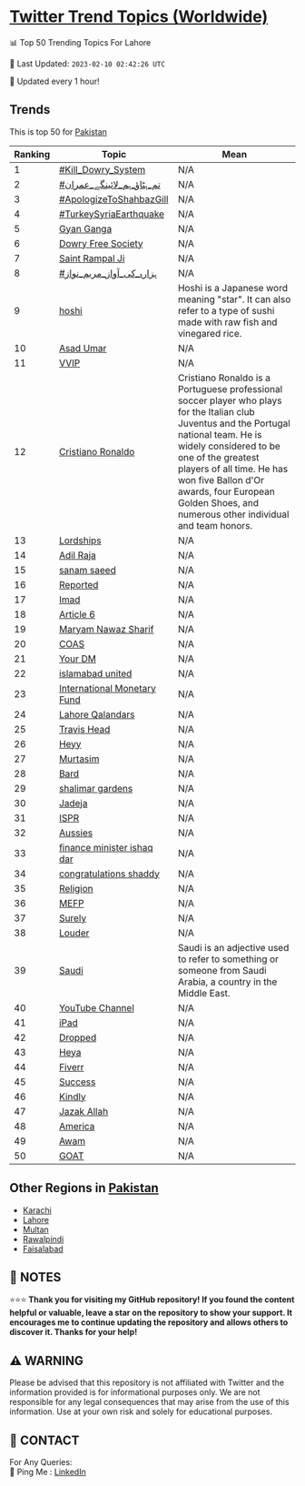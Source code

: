 [Twitter Trend Topics (Worldwide)](https://github.com/ErcinDedeoglu/Twitter-Trend-Topics)
==========


📊 Top 50 Trending Topics For Lahore

📆 Last Updated: `2023-02-10 02:42:26 UTC`

🔧 Updated every 1 hour!


## Trends

This is top 50 for [Pakistan](</Pakistan>)

| Ranking | Topic | Mean |
| ------- | ------------ | ------------ |
| 1 | [#Kill_Dowry_System](http://twitter.com/search?q=%23Kill_Dowry_System) | N/A |
| 2 | [#تم_ہٹاؤ_ہم_لائینگے_عمران](http://twitter.com/search?q=%23%d8%aa%d9%85_%db%81%d9%b9%d8%a7%d8%a4_%db%81%d9%85_%d9%84%d8%a7%d8%a6%db%8c%d9%86%da%af%db%92_%d8%b9%d9%85%d8%b1%d8%a7%d9%86) | N/A |
| 3 | [#ApologizeToShahbazGill](http://twitter.com/search?q=%23ApologizeToShahbazGill) | N/A |
| 4 | [#TurkeySyriaEarthquake](http://twitter.com/search?q=%23TurkeySyriaEarthquake) | N/A |
| 5 | [Gyan Ganga](http://twitter.com/search?q=Gyan+Ganga) | N/A |
| 6 | [Dowry Free Society](http://twitter.com/search?q=Dowry+Free+Society) | N/A |
| 7 | [Saint Rampal Ji](http://twitter.com/search?q=Saint+Rampal+Ji) | N/A |
| 8 | [#ہزارہ_کی_آواز_مریم_نواز](http://twitter.com/search?q=%23%db%81%d8%b2%d8%a7%d8%b1%db%81_%da%a9%db%8c_%d8%a2%d9%88%d8%a7%d8%b2_%d9%85%d8%b1%db%8c%d9%85_%d9%86%d9%88%d8%a7%d8%b2) | N/A |
| 9 | [hoshi](http://twitter.com/search?q=hoshi) | Hoshi is a Japanese word meaning "star". It can also refer to a type of sushi made with raw fish and vinegared rice. |
| 10 | [Asad Umar](http://twitter.com/search?q=Asad+Umar) | N/A |
| 11 | [VVIP](http://twitter.com/search?q=VVIP) | N/A |
| 12 | [Cristiano Ronaldo](http://twitter.com/search?q=Cristiano+Ronaldo) | Cristiano Ronaldo is a Portuguese professional soccer player who plays for the Italian club Juventus and the Portugal national team. He is widely considered to be one of the greatest players of all time. He has won five Ballon d'Or awards, four European Golden Shoes, and numerous other individual and team honors. |
| 13 | [Lordships](http://twitter.com/search?q=Lordships) | N/A |
| 14 | [Adil Raja](http://twitter.com/search?q=Adil+Raja) | N/A |
| 15 | [sanam saeed](http://twitter.com/search?q=sanam+saeed) | N/A |
| 16 | [Reported](http://twitter.com/search?q=Reported) | N/A |
| 17 | [Imad](http://twitter.com/search?q=Imad) | N/A |
| 18 | [Article 6](http://twitter.com/search?q=Article+6) | N/A |
| 19 | [Maryam Nawaz Sharif](http://twitter.com/search?q=Maryam+Nawaz+Sharif) | N/A |
| 20 | [COAS](http://twitter.com/search?q=COAS) | N/A |
| 21 | [Your DM](http://twitter.com/search?q=Your+DM) | N/A |
| 22 | [islamabad united](http://twitter.com/search?q=islamabad+united) | N/A |
| 23 | [International Monetary Fund](http://twitter.com/search?q=International+Monetary+Fund) | N/A |
| 24 | [Lahore Qalandars](http://twitter.com/search?q=Lahore+Qalandars) | N/A |
| 25 | [Travis Head](http://twitter.com/search?q=Travis+Head) | N/A |
| 26 | [Heyy](http://twitter.com/search?q=Heyy) | N/A |
| 27 | [Murtasim](http://twitter.com/search?q=Murtasim) | N/A |
| 28 | [Bard](http://twitter.com/search?q=Bard) | N/A |
| 29 | [shalimar gardens](http://twitter.com/search?q=shalimar+gardens) | N/A |
| 30 | [Jadeja](http://twitter.com/search?q=Jadeja) | N/A |
| 31 | [ISPR](http://twitter.com/search?q=ISPR) | N/A |
| 32 | [Aussies](http://twitter.com/search?q=Aussies) | N/A |
| 33 | [finance minister ishaq dar](http://twitter.com/search?q=finance+minister+ishaq+dar) | N/A |
| 34 | [congratulations shaddy](http://twitter.com/search?q=congratulations+shaddy) | N/A |
| 35 | [Religion](http://twitter.com/search?q=Religion) | N/A |
| 36 | [MEFP](http://twitter.com/search?q=MEFP) | N/A |
| 37 | [Surely](http://twitter.com/search?q=Surely) | N/A |
| 38 | [Louder](http://twitter.com/search?q=Louder) | N/A |
| 39 | [Saudi](http://twitter.com/search?q=Saudi) | Saudi is an adjective used to refer to something or someone from Saudi Arabia, a country in the Middle East. |
| 40 | [YouTube Channel](http://twitter.com/search?q=YouTube+Channel) | N/A |
| 41 | [iPad](http://twitter.com/search?q=iPad) | N/A |
| 42 | [Dropped](http://twitter.com/search?q=Dropped) | N/A |
| 43 | [Heya](http://twitter.com/search?q=Heya) | N/A |
| 44 | [Fiverr](http://twitter.com/search?q=Fiverr) | N/A |
| 45 | [Success](http://twitter.com/search?q=Success) | N/A |
| 46 | [Kindly](http://twitter.com/search?q=Kindly) | N/A |
| 47 | [Jazak Allah](http://twitter.com/search?q=Jazak+Allah) | N/A |
| 48 | [America](http://twitter.com/search?q=America) | N/A |
| 49 | [Awam](http://twitter.com/search?q=Awam) | N/A |
| 50 | [GOAT](http://twitter.com/search?q=GOAT) | N/A |



## Other Regions in [Pakistan](</Pakistan>)

* [Karachi](</Pakistan/Karachi.md>)
* [Lahore](</Pakistan/Lahore.md>)
* [Multan](</Pakistan/Multan.md>)
* [Rawalpindi](</Pakistan/Rawalpindi.md>)
* [Faisalabad](</Pakistan/Faisalabad.md>)



## 📝 NOTES

⭐⭐⭐ **Thank you for visiting my GitHub repository! If you found the content helpful or valuable, leave a star on the repository to show your support. It encourages me to continue updating the repository and allows others to discover it. Thanks for your help!**


## ⚠️ WARNING

Please be advised that this repository is not affiliated with Twitter and the information provided is for informational purposes only. We are not responsible for any legal consequences that may arise from the use of this information. Use at your own risk and solely for educational purposes.


## 📨 CONTACT

 For Any Queries:  
            🏓 Ping Me : [LinkedIn](https://www.linkedin.com/in/ercindedeoglu/)
